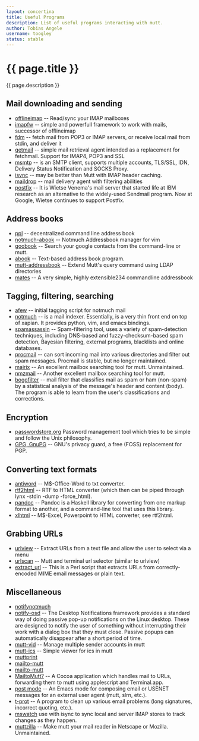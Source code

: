 ```yaml
---
layout: concertina
title: Useful Programs
description: List of useful programs interacting with mutt.
author: Tobias Angele
username: toogley
status: stable
---
```


# {{ page.title }}

{{ page.description }}

## Mail downloading and sending

* [offlineimap](https://github.com/OfflineIMAP/offlineimap) -- Read/sync your
  IMAP mailboxes
* [imapfw](https://github.com/OfflineIMAP/imapfw) -- simple and powerfull
  framework to work with mails, successor of offlineimap
* [fdm](https://github.com/nicm/fdm) -- fetch mail from POP3 or IMAP servers,
  or receive local mail from stdin, and deliver it
* [getmail](http://pyropus.ca/software/getmail/) -- simple mail retrieval agent
  intended as a replacement for fetchmail. Support for IMAP4, POP3 and SSL
* [msmtp](http://msmtp.sourceforge.net/) -- is an SMTP client, supports
  multiple accounts, TLS/SSL, IDN, Delivery Status Notification and SOCKS
  Proxy.
* [isync](http://isync.sourceforge.net/) -- may be better than Mutt with IMAP
  header caching.
* [maildrop](http://www.courier-mta.org/maildrop/) -- mail delivery agent with
  filtering abilities
* [postfix](http://www.postfix.org/) -- It is Wietse Venema's mail server that
  started life at IBM research as an alternative to the widely-used Sendmail
  program. Now at Google, Wietse continues to support Postfix.

## Address books

* [ppl](http://ppladdressbook.org/) -- decentralized command line address book
* [notmuch-abook](https://github.com/guyzmo/notmuch-abook) -- Notmuch
  Addressbook manager for vim
* [goobook](https://pypi.python.org/pypi/goobook/1.9) -- Search your google
  contacts from the command-line or mutt.
* [abook](http://abook.sourceforge.net/) -- Text-based address book program.
* [mutt-addressbook](https://pypi.python.org/pypi/mutt-addressbook) -- Extend
  Mutt's query command using LDAP directories
* [mates](https://github.com/pimutils/mates.rs) -- A very simple, highly
  extensible234 commandline addressbook

## Tagging, filtering, searching

* [afew](https://github.com/afewmail/afew) -- initial tagging script for
  notmuch mail
* [notmuch](https://notmuchmail.org/) -- is a mail indexer. Essentially, is
  a very thin front end on top of xapian. It provides python, vim, and emacs
  bindings.
* [spamassassin](https://spamassassin.apache.org/) -- Spam-filtering tool, uses
  a variety of spam-detection techniques, including DNS-based and
  fuzzy-checksum-based spam detection, Bayesian filtering, external programs,
  blacklists and online databases.
* [procmail](https://wiki.archlinux.org/index.php/Procmail) -- can sort
  incoming mail into various directories and filter out spam messages. Procmail
  is stable, but no longer maintained.
* [mairix](http://www.rpcurnow.force9.co.uk/mairix/) -- An excellent mailbox
  searching tool for mutt. Unmaintained.
* [nmzmail](http://flpsed.org/nmzmail.html) -- Another excellent mailbox
  searching tool for mutt.
* [bogofilter](http://bogofilter.sourceforge.net/) -- mail filter that
  classifies mail as spam or ham (non-spam) by a statistical analysis of the
  message's header and content (body). The program is able to learn from the
  user's classifications and corrections.

## Encryption

* [passwordstore.org](https://www.passwordstore.org/) Password management tool
  which tries to be simple and follow the Unix philosophy.
* [GPG, GnuPG](http://www.gnupg.org/) -- GNU's privacy guard, a free (FOSS)
  replacement for PGP.

## Converting text formats

* [antiword](http://www.winfield.demon.nl/) -- M$-Office-Word to txt converter.
* [rtf2html](http://www.wagner.pp.ru/~vitus/software/catdoc/) -- RTF to HTML
  converter (which then can be piped through lynx -stdin -dump -force_html).
* [pandoc](http://pandoc.org/) -- Pandoc is a Haskell library for converting
  from one markup format to another, and a command-line tool that uses this
  library.
* [xlhtml](http://chicago.sourceforge.net/xlhtml/) -- M$-Excel, Powerpoint to
  HTML converter, see rtf2html.

## Grabbing URLs

* [urlview](https://github.com/sigpipe/urlview) -- Extract URLs from a text
  file and allow the user to select via a menu
* [urlscan](https://github.com/firecat53/urlscan) -- Mutt and terminal url
  selector (similar to urlview)
* [extract_url](http://www.memoryhole.net/~kyle/extract_url/) -- This is a Perl
  script that extracts URLs from correctly-encoded MIME email messages or plain
  text.

## Miscellaneous

* [notifynotmuch](https://github.com/kspi/notifymuch)
* [notify-osd](https://launchpad.net/notify-osd) -- The Desktop Notifications
  framework provides a standard way of doing passive pop-up notifications on
  the Linux desktop. These are designed to notify the user of something without
  interrupting their work with a dialog box that they must close. Passive
  popups can automatically disappear after a short period of time.
* [mutt-vid](https://github.com/protist/mutt-vid) -- Manage multiple sender
  accounts in mutt
* [mutt-ics](https://github.com/dmedvinsky/mutt-ics) -- Simple viewer for ics
  in mutt
* [muttprint](http://muttprint.sourceforge.net/)
* [mailto-mutt](https://dset0x.github.io/mailto-mutt.html)
* [mailto-mutt](https://github.com/pazz/scripts/blob/master/mailto-mutt)
* [MailtoMutt?](http://mailtomutt.sourceforge.net/) -- A Cocoa application
  which handles mail to URLs, forwarding them to mutt using applescript and
  Terminal.app.
* [post mode](http://post-mode.sourceforge.net/) -- An Emacs mode for composing
  email or USENET messages for an external user agent (mutt, slrn, etc.).
* [t-prot](http://www.escape.de/users/tolot/mutt/) -- A program to clean up
  various email problems (long signatures, incorrect quoting, etc.).
* [mswatch](http://mswatch.sourceforge.net/) use with isync to sync local and
  server IMAP stores to track changes as they happen.
* [muttzilla](http://sourceforge.net/projects/muttzilla/) -- Make mutt your
  mail reader in Netscape or Mozilla. Unmaintained.

